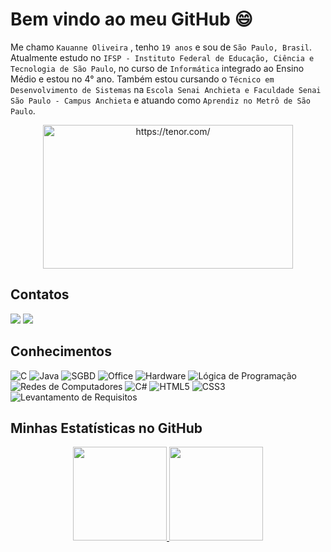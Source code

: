# Bem vindo ao meu GitHub 😄

Me chamo `Kauanne Oliveira` , tenho `19 anos` e sou de `São Paulo, Brasil`. Atualmente estudo no `IFSP - Instituto Federal de Educação, Ciência e Tecnologia de São Paulo`, no curso de `Informática` integrado ao Ensino Médio e estou no 4° ano.  Também estou cursando o `Técnico em Desenvolvimento de Sistemas` na `Escola Senai Anchieta e Faculdade Senai São Paulo - Campus Anchieta` e atuando como `Aprendiz no Metrô de São Paulo`.

<div align="center">
    <a href="https://tenor.com/"><img src="https://user-images.githubusercontent.com/101676527/219717149-5affb60c-41a3-4c14-9b0c-694b512144f2.gif" width="400" height="230" border="0" alt="https://tenor.com/" ></a> 
    <br>
</div>

## Contatos
<div>
    <a href = "mailto:paulakauanne2411@gmail.com"><img src="https://img.shields.io/badge/Gmail-D14836?style=for-the-badge&logo=gmail&logoColor=white"></a>
    <a href="https://www.linkedin.com/in/kauanne-oliveira-13a788259" target="_blank"><img src="https://img.shields.io/badge/LinkedIn-0077B5?style=for-the-badge&logo=linkedin&logoColor=white" target="_blank"></a> <br>
</div>

## Conhecimentos 
 
 ![C]( https://img.shields.io/badge/C-7d56b4?style=for-the-badge&logo=&logoColor=white) 
 ![Java]( https://img.shields.io/badge/Java-ED8B00?style=for-the-badge&logo=java&logoColor=white) 
 ![SGBD]( https://img.shields.io/badge/MySQL-005C84?style=for-the-badge&logo=mysql&logoColor=white) 
 ![Office](https://img.shields.io/badge/Microsoft_Office-D83B01?style=for-the-badge&logo=microsoft-office&logoColor=white) 
 ![Hardware](https://img.shields.io/badge/Hardware-323330?style=for-the-badge&logo=PCGamingWiki&logoColor=white) 
 ![Lógica de Programação](https://img.shields.io/badge/L%C3%B3gica%20de%20Programa%C3%A7%C3%A3o-792EE5?style=for-the-badge&logo=GNOME%20Terminal&logoColor=white) 
 ![Redes de Computadores](https://img.shields.io/badge/Redes%20de%20computadores-F01F7A?style=for-the-badge&logo=Relay&logoColor=white)
 ![C#](https://img.shields.io/badge/C%23-239120?style=for-the-badge&logo=csharp&logoColor=white)
 ![HTML5](https://img.shields.io/badge/HTML5-E34F26?style=for-the-badge&logo=html5&logoColor=white)
 ![CSS3](https://img.shields.io/badge/CSS3-1572B6?style=for-the-badge&logo=css3&logoColor=white)
 ![Levantamento de Requisitos](https://img.shields.io/badge/Levantamento%20de%20Requisitos-297c04?style=for-the-badge&logo=levantamentoderequisitos&logoColor=white)

## Minhas Estatísticas no GitHub

<div align="center">
 <a href="https://github.com/KauanneOliveira">
     <img  height="150em" src="https://github-readme-stats.vercel.app/api?username=KauanneOliveira&show_icons=true&theme=dracula&include_all_commits=true&count_private=true"/>
     <img  height="150em" src="https://github-readme-stats.vercel.app/api/top-langs/?username=KauanneOliveira&layout=compact&langs_count=7&theme=dracula"/>
 </a>
</div>

